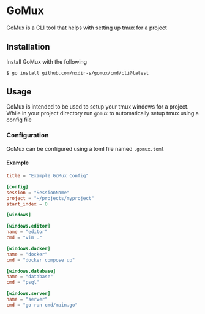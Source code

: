 # GoMux

GoMux is a CLI tool that helps with setting up tmux for a project

## Installation

Install GoMux with the following

```shell
$ go install github.com/nxdir-s/gomux/cmd/cli@latest
```

## Usage

GoMux is intended to be used to setup your tmux windows for a project. While in your project directory
run `gomux` to automatically setup tmux using a config file

### Configuration

GoMux can be configured using a toml file named `.gomux.toml`

#### Example

```toml
title = "Example GoMux Config"

[config]
session = "SessionName"
project = "~/projects/myproject"
start_index = 0

[windows]

[windows.editor]
name = "editor"
cmd = "vim ."

[windows.docker]
name = "docker"
cmd = "docker compose up"

[windows.database]
name = "database"
cmd = "psql"

[windows.server]
name = "server"
cmd = "go run cmd/main.go"
```
